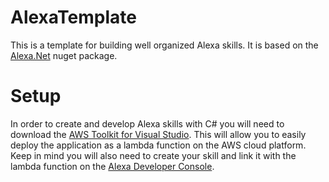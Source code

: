 # AlexaTemplate
This is a template for building well organized Alexa skills. It is based on the [Alexa.Net](https://github.com/timheuer/alexa-skills-dotnet) nuget package.

# Setup
In order to create and develop Alexa skills with C# you will need to download the [AWS Toolkit for Visual Studio](https://aws.amazon.com/visualstudio/). This will allow you to easily deploy the application as a lambda function on the AWS cloud platform. Keep in mind you will also need to create your skill and link it with the lambda function on the [Alexa Developer Console](https://developer.amazon.com/alexa/console/ask).
